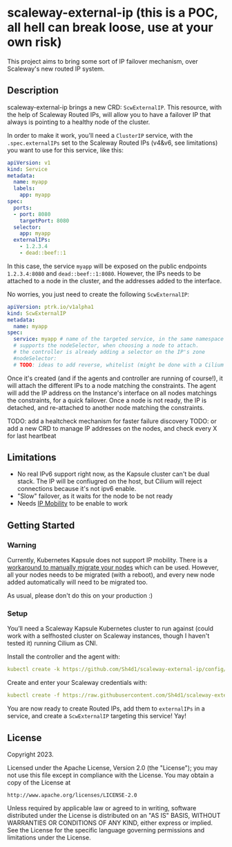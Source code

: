 # scaleway-external-ip (this is a POC, all hell can break loose, use at your own risk)

This project aims to bring some sort of IP failover mechanism, over Scaleway's new routed IP system. 

## Description

scaleway-external-ip brings a new CRD: `ScwExternalIP`. This resource, with the help of Scaleway Routed IPs, will allow you to have a failover IP that always is pointing to a healthy node of the cluster.

In order to make it work, you'll need a `ClusterIP` service, with the `.spec.externalIPs` set to the Scaleway Routed IPs (v4&v6, see limitations) you want to use for this service, like this: 

```yaml
apiVersion: v1
kind: Service
metadata:
  name: myapp
  labels:
    app: myapp
spec:
  ports:
  - port: 8080
    targetPort: 8080
  selector:
    app: myapp
  externalIPs:
    - 1.2.3.4
    - dead::beef::1
```

In this case, the service `myapp` will be exposed on the public endpoints `1.2.3.4:8080` and `dead::beef::1:8080`. 
However, the IPs needs to be attached to a node in the cluster, and the addresses added to the interface. 

No worries, you just need to create the following `ScwExternalIP`:

```yaml
apiVersion: ptrk.io/v1alpha1
kind: ScwExternalIP
metadata:
  name: myapp
spec:
  service: myapp # name of the targeted service, in the same namespace
  # supports the nodeSelector, when choosing a node to attach. 
  # the controller is already adding a selector on the IP's zone
  #nodeSelector:
  # TODO: ideas to add reverse, whitelist (might be done with a Cilium network policy though), ...
```

Once it's created (and if the agents and controller are running of course!), it will attach the different IPs to a node matching the constraints.
The agent will add the IP address on the Instance's interface on all nodes matchings the constraints, for a quick failover.
Once a node is not ready, the IP is detached, and re-attached to another node matching the constraints.

TODO: add a healtcheck mechanism for faster failure discovery
TODO: or add a new CRD to manage IP addresses on the nodes, and check every X for last heartbeat

## Limitations

- No real IPv6 support right now, as the Kapsule cluster can't be dual stack. The IP will be confiugred on the host, but Cilium will reject connections because it's not ipv6 enable.
- "Slow" failover, as it waits for the node to be not ready
- Needs [IP Mobility](https://www.scaleway.com/en/blog/ip-mobility-removing-nat/) to be enable to work

## Getting Started

### Warning

Currently, Kubernetes Kapsule does not support IP mobility. There is a [workaround to manually migrate your nodes](https://www.scaleway.com/en/docs/compute/instances/api-cli/using-routed-ips/) which can be used.
However, all your nodes needs to be migrated (with a reboot), and every new node added automatically will need to be migrated too.

As usual, please don't do this on your production :) 

### Setup

You’ll need a Scaleway Kapsule Kubernetes cluster to run against (could work with a selfhosted cluster on Scaleway instances, though I haven't tested it) running Cilium as CNI.

Install the controller and the agent with:
```yaml
kubectl create -k https://github.com/Sh4d1/scaleway-external-ip/config/default
```

Create and enter your Scaleway credentials with:
```yaml
kubectl create -f https://raw.githubusercontent.com/Sh4d1/scaleway-external-ip/main/secret.yaml --edit --namespace scaleway-external-ip-system
```

You are now ready to create Routed IPs, add them to `externalIPs` in a service, and create a `ScwExternalIP` targeting this service! Yay!  

## License

Copyright 2023.

Licensed under the Apache License, Version 2.0 (the "License");
you may not use this file except in compliance with the License.
You may obtain a copy of the License at

    http://www.apache.org/licenses/LICENSE-2.0

Unless required by applicable law or agreed to in writing, software
distributed under the License is distributed on an "AS IS" BASIS,
WITHOUT WARRANTIES OR CONDITIONS OF ANY KIND, either express or implied.
See the License for the specific language governing permissions and
limitations under the License.

